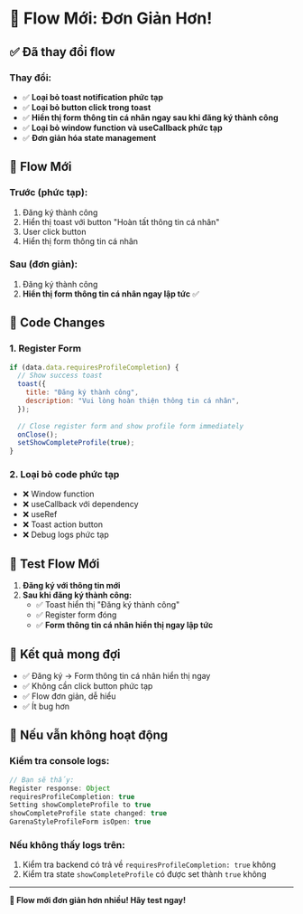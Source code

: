 # 🚀 Flow Mới: Đơn Giản Hơn!

## ✅ Đã thay đổi flow

### Thay đổi:
- ✅ **Loại bỏ toast notification phức tạp**
- ✅ **Loại bỏ button click trong toast**
- ✅ **Hiển thị form thông tin cá nhân ngay sau khi đăng ký thành công**
- ✅ **Loại bỏ window function và useCallback phức tạp**
- ✅ **Đơn giản hóa state management**

## 🔄 Flow Mới

### Trước (phức tạp):
1. Đăng ký thành công
2. Hiển thị toast với button "Hoàn tất thông tin cá nhân"
3. User click button
4. Hiển thị form thông tin cá nhân

### Sau (đơn giản):
1. Đăng ký thành công
2. **Hiển thị form thông tin cá nhân ngay lập tức** ✅

## 🔧 Code Changes

### 1. Register Form
```javascript
if (data.data.requiresProfileCompletion) {
  // Show success toast
  toast({
    title: "Đăng ký thành công",
    description: "Vui lòng hoàn thiện thông tin cá nhân",
  });
  
  // Close register form and show profile form immediately
  onClose();
  setShowCompleteProfile(true);
}
```

### 2. Loại bỏ code phức tạp
- ❌ Window function
- ❌ useCallback với dependency
- ❌ useRef
- ❌ Toast action button
- ❌ Debug logs phức tạp

## 🧪 Test Flow Mới

1. **Đăng ký với thông tin mới**
2. **Sau khi đăng ký thành công:**
   - ✅ Toast hiển thị "Đăng ký thành công"
   - ✅ Register form đóng
   - ✅ **Form thông tin cá nhân hiển thị ngay lập tức**

## 🎯 Kết quả mong đợi

- ✅ Đăng ký → Form thông tin cá nhân hiển thị ngay
- ✅ Không cần click button phức tạp
- ✅ Flow đơn giản, dễ hiểu
- ✅ Ít bug hơn

## 🚨 Nếu vẫn không hoạt động

### Kiểm tra console logs:
```javascript
// Bạn sẽ thấy:
Register response: Object
requiresProfileCompletion: true
Setting showCompleteProfile to true
showCompleteProfile state changed: true
GarenaStyleProfileForm isOpen: true
```

### Nếu không thấy logs trên:
1. Kiểm tra backend có trả về `requiresProfileCompletion: true` không
2. Kiểm tra state `showCompleteProfile` có được set thành `true` không

---

**🎉 Flow mới đơn giản hơn nhiều! Hãy test ngay!**
